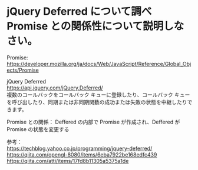 # jQuery Deferred について調べ Promise との関係性について説明しなさい。

Promise:
https://developer.mozilla.org/ja/docs/Web/JavaScript/Reference/Global_Objects/Promise

jQuery Deferred  
https://api.jquery.com/jQuery.Deferred/  
複数のコールバックをコールバック キューに登録したり、コールバック キューを呼び出したり、同期または非同期関数の成功または失敗の状態を中継したりできます。

Promise との関係：
Deffered の内部で Promise が作成され、Deffered が Promise の状態を変更する

参考：  
https://techblog.yahoo.co.jp/programming/jquery-deferred/  
https://qiita.com/opengl-8080/items/6eba7922be168edfc439  
https://qiita.com/atti/items/17fd8b11305a5375a1de
